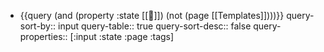 - {{query (and (property :state [[🌱]]) (not (page [[Templates]])))}}
  query-sort-by:: input
  query-table:: true
  query-sort-desc:: false
  query-properties:: [:input :state :page :tags]
